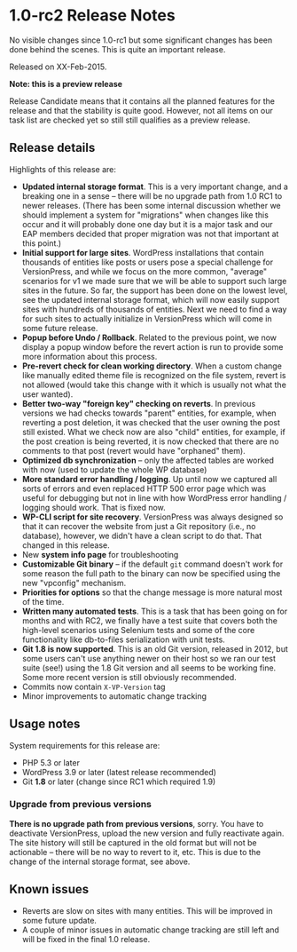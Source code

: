 # 1.0-rc2 Release Notes

No visible changes since 1.0-rc1 but some significant changes has been done behind the scenes. This is quite an important release.

Released on XX-Feb-2015.


<div class="note">
  <strong>Note: this is a preview release</strong>
  <p>Release Candidate means that it contains all the planned features for the release and that the stability is quite good. However, not all items on our task list are checked yet so still still qualifies as a preview release.</p>
</div>


## Release details

Highlights of this release are:

 - **Updated internal storage format**. This is a very important change, and a breaking one in a sense – there will be no upgrade path from 1.0 RC1 to newer releases. (There has been some internal discussion whether we should implement a system for "migrations" when changes like this occur and it will probably done one day but it is a major task and our EAP members decided that proper migration was not that important at this point.)
 - **Initial support for large sites**. WordPress installations that contain thousands of entities like posts or users pose a special challenge for VersionPress, and while we focus on the more common, "average" scenarios for v1 we made sure that we will be able to support such large sites in the future. So far, the support has been done on the lowest level, see the updated internal storage format, which will now easily support sites with hundreds of thousands of entities. Next we need to find a way for such sites to actually initialize in VersionPress which will come in some future release.
 - **Popup before Undo / Rollback**. Related to the previous point, we now display a popup window before the revert action is run to provide some more information about this process.
 - **Pre-revert check for clean working directory**. When a custom change like manually edited theme file is recognized on the file system, revert is not allowed (would take this change with it which is usually not what the user wanted).
 - **Better two-way "foreign key" checking on reverts**. In previous versions we had checks towards "parent" entities, for example, when reverting a post deletion, it was checked that the user owning the post still existed. What we check now are also "child" entities, for example, if the post creation is being reverted, it is now checked that there are no comments to that post (revert would have "orphaned" them).
 - **Optimized db synchronization** – only the affected tables are worked with now (used to update the whole WP database)
 - **More standard error handling / logging**. Up until now we captured all sorts of errors and even replaced HTTP 500 error page which was useful for debugging but not in line with how WordPress error handling / logging should work. That is fixed now.
 - **WP-CLI script for site recovery**. VersionPress was always designed so that it can recover the website from just a Git repository (i.e., no database), however, we didn't have a clean script to do that. That changed in this release.
 - New **system info page** for troubleshooting
 - **Customizable Git binary** – if the default `git` command doesn't work for some reason the full path to the binary can now be specified using the new "vpconfig" mechanism.
 - **Priorities for options** so that the change message is more natural most of the time.
 - **Written many automated tests**. This is a task that has been going on for months and with RC2, we finally have a test suite that covers both the high-level scenarios using Selenium tests and some of the core functionality like db-to-files serialization with unit tests.
 - **Git 1.8 is now supported**. This is an old Git version, released in 2012, but some users can't use anything newer on their host so we ran our test suite (see!) using the 1.8 Git version and all seems to be working fine. Some more recent version is still obviously recommended.
 - Commits now contain `X-VP-Version` tag
 - Minor improvements to automatic change tracking


## Usage notes

System requirements for this release are:

* PHP 5.3 or later
* WordPress 3.9 or later (latest release recommended)
* Git **1.8** or later (change since RC1 which required 1.9)


### Upgrade from previous versions 

**There is no upgrade path from previous versions**, sorry. You have to deactivate VersionPress, upload the new version and fully reactivate again. The site history will still be captured in the old format but will not be actionable – there will be no way to revert to it, etc. This is due to the change of the internal storage format, see above. 


## Known issues ##

 - Reverts are slow on sites with many entities. This will be improved in some future update.
 - A couple of minor issues in automatic change tracking are still left and will be fixed in the final 1.0 release.